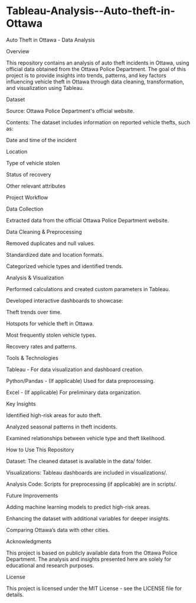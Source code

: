 # Tableau-Analysis--Auto-theft-in-Ottawa

Auto Theft in Ottawa - Data Analysis

Overview

This repository contains an analysis of auto theft incidents in Ottawa, using official data obtained from the Ottawa Police Department. The goal of this project is to provide insights into trends, patterns, and key factors influencing vehicle theft in Ottawa through data cleaning, transformation, and visualization using Tableau.

Dataset

Source: Ottawa Police Department's official website.

Contents: The dataset includes information on reported vehicle thefts, such as:

Date and time of the incident

Location

Type of vehicle stolen

Status of recovery

Other relevant attributes

Project Workflow

Data Collection

Extracted data from the official Ottawa Police Department website.

Data Cleaning & Preprocessing

Removed duplicates and null values.

Standardized date and location formats.

Categorized vehicle types and identified trends.

Analysis & Visualization

Performed calculations and created custom parameters in Tableau.

Developed interactive dashboards to showcase:

Theft trends over time.

Hotspots for vehicle theft in Ottawa.

Most frequently stolen vehicle types.

Recovery rates and patterns.

Tools & Technologies

Tableau - For data visualization and dashboard creation.

Python/Pandas - (If applicable) Used for data preprocessing.

Excel - (If applicable) For preliminary data organization.

Key Insights

Identified high-risk areas for auto theft.

Analyzed seasonal patterns in theft incidents.

Examined relationships between vehicle type and theft likelihood.

How to Use This Repository

Dataset: The cleaned dataset is available in the data/ folder.

Visualizations: Tableau dashboards are included in visualizations/.

Analysis Code: Scripts for preprocessing (if applicable) are in scripts/.

Future Improvements

Adding machine learning models to predict high-risk areas.

Enhancing the dataset with additional variables for deeper insights.

Comparing Ottawa’s data with other cities.

Acknowledgments

This project is based on publicly available data from the Ottawa Police Department. The analysis and insights presented here are solely for educational and research purposes.

License

This project is licensed under the MIT License - see the LICENSE file for details.

